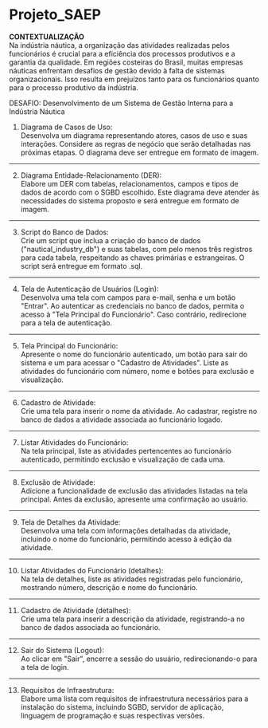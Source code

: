 # Projeto_SAEP
 
**CONTEXTUALIZAÇÃO**  
Na indústria náutica, a organização das atividades realizadas pelos funcionários é crucial para a eficiência dos processos produtivos e a garantia da qualidade. Em regiões costeiras do Brasil, muitas empresas náuticas enfrentam desafios de gestão devido à falta de sistemas organizacionais. Isso resulta em prejuízos tanto para os funcionários quanto para o processo produtivo da indústria.

DESAFIO: Desenvolvimento de um Sistema de Gestão Interna para a Indústria Náutica

1. Diagrama de Casos de Uso:  
Desenvolva um diagrama representando atores, casos de uso e suas interações. Considere as regras de negócio que serão detalhadas nas próximas etapas. O diagrama deve ser entregue em formato de imagem.
---
2. Diagrama Entidade-Relacionamento (DER):  
Elabore um DER com tabelas, relacionamentos, campos e tipos de dados de acordo com o SGBD escolhido. Este diagrama deve atender às necessidades do sistema proposto e será entregue em formato de imagem.
---
3. Script do Banco de Dados:  
Crie um script que inclua a criação do banco de dados ("nautical_industry_db") e suas tabelas, com pelo menos três registros para cada tabela, respeitando as chaves primárias e estrangeiras. O script será entregue em formato .sql.
---
4. Tela de Autenticação de Usuários (Login):  
Desenvolva uma tela com campos para e-mail, senha e um botão "Entrar". Ao autenticar as credenciais no banco de dados, permita o acesso à "Tela Principal do Funcionário". Caso contrário, redirecione para a tela de autenticação.
---
5. Tela Principal do Funcionário:  
Apresente o nome do funcionário autenticado, um botão para sair do sistema e um para acessar o "Cadastro de Atividades". Liste as atividades do funcionário com número, nome e botões para exclusão e visualização.
---
6. Cadastro de Atividade:  
Crie uma tela para inserir o nome da atividade. Ao cadastrar, registre no banco de dados a atividade associada ao funcionário logado.
---
7. Listar Atividades do Funcionário:  
Na tela principal, liste as atividades pertencentes ao funcionário autenticado, permitindo exclusão e visualização de cada uma.
---
8. Exclusão de Atividade:  
Adicione a funcionalidade de exclusão das atividades listadas na tela principal. Antes da exclusão, apresente uma confirmação ao usuário.
---
9. Tela de Detalhes da Atividade:  
Desenvolva uma tela com informações detalhadas da atividade, incluindo o nome do funcionário, permitindo acesso à edição da atividade.
---
10. Listar Atividades do Funcionário (detalhes):  
Na tela de detalhes, liste as atividades registradas pelo funcionário, mostrando número, descrição e nome do funcionário.
---
11. Cadastro de Atividade (detalhes):  
Crie uma tela para inserir a descrição da atividade, registrando-a no banco de dados associada ao funcionário.
---
12. Sair do Sistema (Logout):  
Ao clicar em "Sair", encerre a sessão do usuário, redirecionando-o para a tela de login.
---
13. Requisitos de Infraestrutura:  
Elabore uma lista com requisitos de infraestrutura necessários para a instalação do sistema, incluindo SGBD, servidor de aplicação, linguagem de programação e suas respectivas versões.